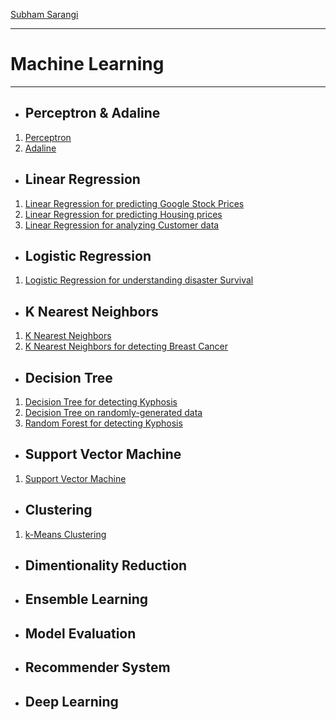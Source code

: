 [Subham Sarangi](https://subhamsarangi.github.io/)
___
# Machine Learning
___
- ## Perceptron & Adaline
1. [Perceptron](https://nbviewer.jupyter.org/github/subhamsarangi/ml/blob/master/0.%20%20Machine%20Learning%20Algorithms/Perceptron.ipynb)
2. [Adaline](https://nbviewer.jupyter.org/github/subhamsarangi/ml/blob/master/0.%20%20Machine%20Learning%20Algorithms/Adaline.ipynb)
- ## Linear Regression
1. [Linear Regression for predicting Google Stock Prices](https://nbviewer.jupyter.org/github/subhamsarangi/ml/blob/master/01.%20Linear%20Regression/1.2%20Linear%20Regression.ipynb)
2. [Linear Regression for predicting Housing prices](https://nbviewer.jupyter.org/github/subhamsarangi/ml/blob/master/01.%20Linear%20Regression/1.1%20Linear%20Regression.ipynb)
3. [Linear Regression for analyzing Customer data](https://nbviewer.jupyter.org/github/subhamsarangi/ml/blob/master/01.%20Linear%20Regression/2.%20Linear%20Regression_Project.ipynb)

- ## Logistic Regression
1. [Logistic Regression for understanding disaster Survival](https://nbviewer.jupyter.org/github/subhamsarangi/ml/blob/master/02.%20Logistic%20Regression/Logistic%20Regression.ipynb)

- ## K Nearest Neighbors
1. [K Nearest Neighbors](https://nbviewer.jupyter.org/github/subhamsarangi/ml/blob/master/03.%20K%20Nearest%20Neighbors/1.1%20K%20Nearest%20Neighbors%20(KNN).ipynb)
2. [K Nearest Neighbors for detecting Breast Cancer](https://nbviewer.jupyter.org/github/subhamsarangi/ml/blob/master/03.%20K%20Nearest%20Neighbors/1.2%20K%20Nearest%20Neighbors%20(KNN).ipynb)

- ## Decision Tree
1. [Decision Tree for detecting Kyphosis](https://nbviewer.jupyter.org/github/subhamsarangi/ml/blob/master/04.%20Decision%20Tree/1.1%20Decision%20Tree.ipynb)
2. [Decision Tree on randomly-generated data](https://nbviewer.jupyter.org/github/subhamsarangi/ml/blob/master/04.%20Decision%20Tree/1.2%20Decision%20Tree.ipynb)
3. [Random Forest for detecting Kyphosis](https://nbviewer.jupyter.org/github/subhamsarangi/ml/blob/master/04.%20Decision%20Tree/2.%20Random%20Forest.ipynb)

- ## Support Vector Machine
1. [Support Vector Machine](https://nbviewer.jupyter.org/github/subhamsarangi/ml/blob/master/05.%20Support%20Vector%20Machine/1.1%20Support%20Vector%20Machine.ipynb)

- ## Clustering
1. [k-Means Clustering](https://nbviewer.jupyter.org/github/subhamsarangi/ml/blob/master/07.%20Clustering/1.%20k%20-Means%20clustering.ipynb)

- ## Dimentionality Reduction

- ## Ensemble Learning

- ## Model Evaluation

- ## Recommender System

- ## Deep Learning
